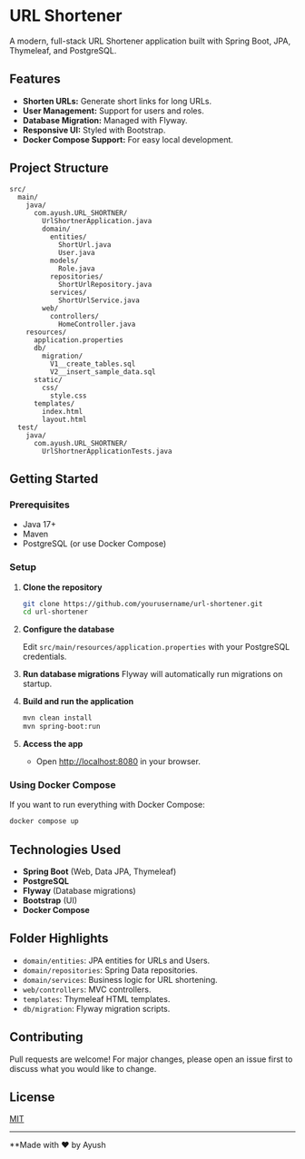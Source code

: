 # URL Shortener

A modern, full-stack URL Shortener application built with Spring Boot, JPA, Thymeleaf, and PostgreSQL.

## Features

- **Shorten URLs:** Generate short links for long URLs.
- **User Management:** Support for users and roles.
- **Database Migration:** Managed with Flyway.
- **Responsive UI:** Styled with Bootstrap.
- **Docker Compose Support:** For easy local development.

## Project Structure

```
src/
  main/
    java/
      com.ayush.URL_SHORTNER/
        UrlShortnerApplication.java
        domain/
          entities/
            ShortUrl.java
            User.java
          models/
            Role.java
          repositories/
            ShortUrlRepository.java
          services/
            ShortUrlService.java
        web/
          controllers/
            HomeController.java
    resources/
      application.properties
      db/
        migration/
          V1__create_tables.sql
          V2__insert_sample_data.sql
      static/
        css/
          style.css
      templates/
        index.html
        layout.html
  test/
    java/
      com.ayush.URL_SHORTNER/
        UrlShortnerApplicationTests.java
```

## Getting Started

### Prerequisites

- Java 17+
- Maven
- PostgreSQL (or use Docker Compose)

### Setup

1. **Clone the repository**
   ```sh
   git clone https://github.com/yourusername/url-shortener.git
   cd url-shortener
   ```

2. **Configure the database**

   Edit `src/main/resources/application.properties` with your PostgreSQL credentials.

3. **Run database migrations**
   Flyway will automatically run migrations on startup.

4. **Build and run the application**
   ```sh
   mvn clean install
   mvn spring-boot:run
   ```

5. **Access the app**
   - Open [http://localhost:8080](http://localhost:8080) in your browser.

### Using Docker Compose

If you want to run everything with Docker Compose:

```sh
docker compose up
```

## Technologies Used

- **Spring Boot** (Web, Data JPA, Thymeleaf)
- **PostgreSQL**
- **Flyway** (Database migrations)
- **Bootstrap** (UI)
- **Docker Compose**

## Folder Highlights

- `domain/entities`: JPA entities for URLs and Users.
- `domain/repositories`: Spring Data repositories.
- `domain/services`: Business logic for URL shortening.
- `web/controllers`: MVC controllers.
- `templates`: Thymeleaf HTML templates.
- `db/migration`: Flyway migration scripts.

## Contributing

Pull requests are welcome! For major changes, please open an issue first to discuss what you would like to change.

## License

[MIT](LICENSE)

---

**Made with ❤️ by Ayush